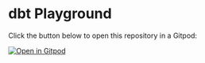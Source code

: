 # dbt Playground

Click the button below to open this repository in a Gitpod:

[![Open in
Gitpod](https://gitpod.io/button/open-in-gitpod.svg)](https://gitpod.io/from-referrer/)
